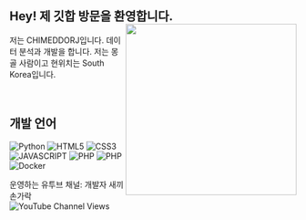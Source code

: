 
<h2>Hey! 제 깃합 방문을 환영합니다.
  <img align="right" src="https://scontent-ssn1-1.xx.fbcdn.net/v/t1.6435-9/201776013_998987050640964_1014377721575552453_n.jpg?_nc_cat=100&ccb=1-5&_nc_sid=174925&_nc_ohc=h9KSUrS7eJAAX_EYK1T&_nc_ht=scontent-ssn1-1.xx&oh=00_AT-N6xmZjpi3eXIuhzHsNNPS-URZY5Xq1Njyk3Nxnqcymg&oe=628E97F2" width="300"/></h2> 

 <label style="font-size=10px;">저는 CHIMEDDORJ입니다. 데이터 분석과 개발을 합니다. 저는 몽골 사람이고 현위치는 South Korea입니다.</label>
  
  
  
<br />
<h2>개발 언어</h2>

![Python](https://img.shields.io/badge/Python-3776AB.svg?&style=for-the-badge&logo=Python&logoColor=white)
![HTML5](https://img.shields.io/badge/-HTML5-F05032?style=for-the-badge&logo=html5&logoColor=ffffff)
![CSS3](https://img.shields.io/badge/-CSS3-007ACC?style=for-the-badge&logo=css3)
![JAVASCRIPT](https://img.shields.io/badge/-JAVASCRIPT-%23F7DF1C?style=for-the-badge&logo=javascript&logoColor=000000&labelColor=%23F7DF1C&color=%23FFCE5A)
![PHP](https://img.shields.io/badge/PHP-3776AB.svg?&style=for-the-badge&logo=PHP&logoColor=white)
![PHP](https://img.shields.io/badge/MYSQL-3776AB.svg?&style=for-the-badge&logo=MYSQL&logoColor=white)
![Docker](https://img.shields.io/badge/-Docker-46a2f1?style=for-the-badge&logo=docker&logoColor=ffffff)

운영하는 유투브 채널: <a style="text-decoration-line: none" target="_blank" href="https://www.youtube.com/channel/UCp6k7NFx91ccB0ahUCpq3xw">개발자 새끼손가락 <img alt="YouTube Channel Views" src="https://img.shields.io/youtube/channel/views/UCp6k7NFx91ccB0ahUCpq3xw?color=Red&label=YouTube&logo=Youtube&logoColor=RED&style=social"></a> 
